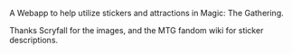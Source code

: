 A Webapp to help utilize stickers and attractions in Magic: The Gathering.

Thanks Scryfall for the images, and the MTG fandom wiki for sticker descriptions.
